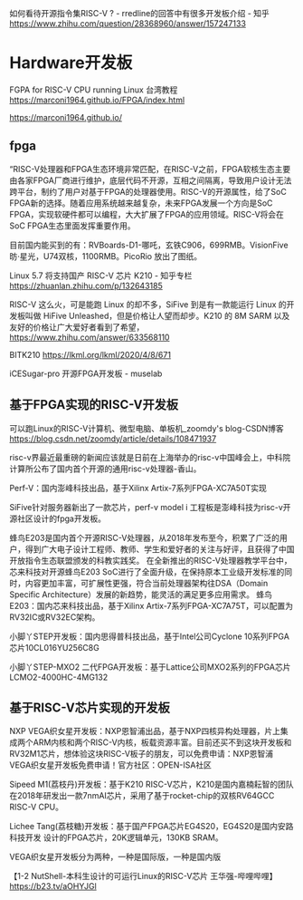 如何看待开源指令集RISC-V ? - rredline的回答中有很多开发板介绍 - 知乎
https://www.zhihu.com/question/28368960/answer/157247133








# Hardware开发板


FGPA for RISC-V CPU running Linux 台湾教程
https://marconi1964.github.io/FPGA/index.html

https://marconi1964.github.io/






## fpga




“RISC-V处理器和FPGA生态环境非常匹配，在RISC-V之前，FPGA软核生态主要由各家FPGA厂商进行维护，底层代码不开源，互相之间隔离，导致用户设计无法跨平台，制约了用户对基于FPGA的处理器使用。RISC-V的开源属性，给了SoC FPGA新的选择。随着应用系统越来越复杂，未来FPGA发展一个方向是SoC FPGA，实现软硬件都可以编程，大大扩展了FPGA的应用领域。RISC-V将会在SoC FPGA生态里面发挥重要作用。





目前国内能买到的有：RVBoards-D1-哪吒，玄铁C906，699RMB。VisionFive 昉·星光，U74双核，1100RMB。PicoRio 放出了图纸。

Linux 5.7 将支持国产 RISC-V 芯片 K210 - 知乎专栏
https://zhuanlan.zhihu.com/p/132643185

RISC-V 这么火，可是能跑 Linux 的却不多，SiFive 到是有一款能运行 Linux 的开发板叫做 HiFive Unleashed，但是价格让人望而却步。K210 的 8M SARM 以及友好的价格让广大爱好者看到了希望，
https://www.zhihu.com/answer/633568110

BITK210 https://lkml.org/lkml/2020/4/8/671

iCESugar-pro 开源FPGA开发板 - muselab


## 基于FPGA实现的RISC-V开发板
可以跑Linux的RISC-V计算机、微型电脑、单板机_zoomdy's blog-CSDN博客
https://blog.csdn.net/zoomdy/article/details/108471937


 

risc-v界最近最重磅的新闻应该就是日前在上海举办的risc-v中国峰会上，中科院计算所公布了国内首个开源的通用risc-v处理器-香山。 

Perf-V：国内澎峰科技出品，基于Xilinx Artix-7系列FPGA-XC7A50T实现


SiFive针对服务器新出了一款芯片，perf-v model i 工程板是澎峰科技为risc-v开源社区设计的fpga开发板。 


蜂鸟E203是国内首个开源RISC-V处理器，从2018年发布至今，积累了广泛的用户，得到广大电子设计工程师、教师、学生和爱好者的关注与好评，且获得了中国开放指令生态联盟颁发的科教实践奖。
在全新推出的RISC-V处理器教学平台中，芯来科技对开源蜂鸟E203 SoC进行了全面升级，在保持原本工业级开发标准的同时，内容更加丰富，可扩展性更强，符合当前处理器架构往DSA（Domain Specific Architecture）发展的新趋势，能灵活的满足更多应用需求。
蜂鸟E203：国内芯来科技出品，基于Xilinx Artix-7系列FPGA-XC7A75T，可以配置为RV32IC或RV32EC架构。

小脚丫STEP开发板：国内思得普科技出品，基于Intel公司Cyclone 10系列FPGA芯片10CL016YU256C8G

小脚丫STEP-MXO2 二代FPGA开发板：基于Lattice公司MXO2系列的FPGA芯片LCMO2-4000HC-4MG132

## 基于RISC-V芯片实现的开发板

NXP VEGA织女星开发板：NXP恩智浦出品，基于NXP四核异构处理器，片上集成两个ARM内核和两个RISC-V内核，板载资源丰富。目前还买不到这块开发板和RV32M1芯片，想体验这块RISC-V板子的朋友，可以免费申请：NXP恩智浦VEGA织女星开发板免费申请！官方社区：OPEN-ISA社区

Sipeed M1(荔枝丹)开发板：基于K210 RISC-V芯片，K210是国内嘉楠耘智的团队在2018年研发出一款7nmAI芯片，采用了基于rocket-chip的双核RV64GCC RISC-V CPU。

Lichee Tang(荔枝糖)开发板：基于国产FPGA芯片EG4S20，EG4S20是国内安路科技开发
设计的FPGA芯片，20K逻辑单元，130KB SRAM。

VEGA织女星开发板分为两种，一种是国际版，一种是国内版


【1-2 	 NutShell-本科生设计的可运行Linux的RISC-V芯片 王华强-哔哩哔哩】 https://b23.tv/aOHYJGl